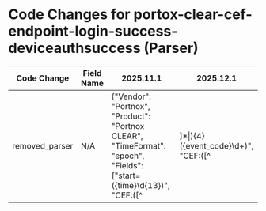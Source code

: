 # Code Changes for portox-clear-cef-endpoint-login-success-deviceauthsuccess (Parser)

| Code Change | Field Name | 2025.11.1 | 2025.12.1 |
|-------------|------------|-----------|------------|
| removed_parser | N/A | {"Vendor": "Portnox", "Product": "Portnox CLEAR", "TimeFormat": "epoch", "Fields": ["start=({time}\d{13})", "CEF:([^|]*\|){4}({event_code}\d+)", "CEF:([^|]*\|){5}({event_name}[^|]+)", "src=({src_ip}((([0-9a-fA-F.]{0,4}):{1,2}){1,7}([0-9a-fA-F]){0,4})|(((25[0-5]|(2[0-4]|1\d|[0-9]|)\d)\.?\b){4}))(:({src_port}\d+))?", "dst=({dest_ip}((([0-9a-fA-F.]{0,4}):{1,2}){1,7}([0-9a-fA-F]){0,4})|(((25[0-5]|(2[0-4]|1\d|[0-9]|)\d)\.?\b){4}))(:({dest_port}\d+))?", "cs4=(unknown|({auth_method}[^=]+?))\s\w+=", "cs2=({policy_name}[^=]+?)\s\w+=", "msg=({additional_info}[^=]+?)\s\w+=", "duser=(({domain}[^\\=]+)\\+)?({user}[\w\.\-\!\#\^\~]{1,40}\$?)"], "Name": "portox-clear-cef-endpoint-login-success-deviceauthsuccess", "Conditions": ["|Portnox", "|CLEAR|", "authentication success", "act=Access ", "The device was successfully authenticated"], "ParserVersion": "v1.0.0"} | N/A |